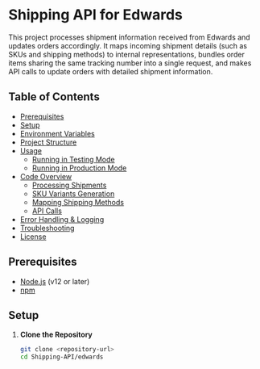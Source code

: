 # Shipping API for Edwards

This project processes shipment information received from Edwards and updates orders accordingly. It maps incoming shipment details (such as SKUs and shipping methods) to internal representations, bundles order items sharing the same tracking number into a single request, and makes API calls to update orders with detailed shipment information.

## Table of Contents

- [Prerequisites](#prerequisites)
- [Setup](#setup)
- [Environment Variables](#environment-variables)
- [Project Structure](#project-structure)
- [Usage](#usage)
  - [Running in Testing Mode](#running-in-testing-mode)
  - [Running in Production Mode](#running-in-production-mode)
- [Code Overview](#code-overview)
  - [Processing Shipments](#processing-shipments)
  - [SKU Variants Generation](#sku-variants-generation)
  - [Mapping Shipping Methods](#mapping-shipping-methods)
  - [API Calls](#api-calls)
- [Error Handling & Logging](#error-handling--logging)
- [Troubleshooting](#troubleshooting)
- [License](#license)

## Prerequisites

- [Node.js](https://nodejs.org/) (v12 or later)
- [npm](https://www.npmjs.com/)

## Setup

1. **Clone the Repository**

   ```bash
   git clone <repository-url>
   cd Shipping-API/edwards